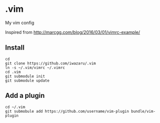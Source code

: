 # .vim
My vim config

Inspired from http://marcgg.com/blog/2016/03/01/vimrc-example/

## Install

    cd
    git clone https://github.com/iwazaru/.vim
    ln -s ~/.vim/vimrc ~/.vimrc
    cd .vim
    git submodule init
    git submodule update

## Add a plugin

    cd ~/.vim
    git submobule add https://github.com/username/vim-plugin bundle/vim-plugin

